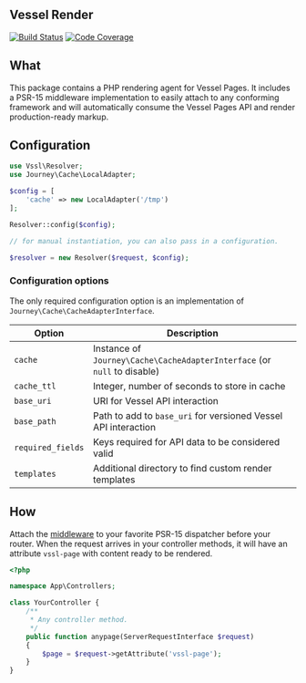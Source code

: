 Vessel Render
-------------
[![Build Status](https://travis-ci.org/journeygroup/vssl-render.svg?branch=master)](https://travis-ci.org/journeygroup/vssl-render)
[![Code Coverage](https://scrutinizer-ci.com/g/journeygroup/vssl-render/badges/coverage.png?b=master)](https://scrutinizer-ci.com/g/journeygroup/vssl-render/?branch=master)

## What

This package contains a PHP rendering agent for Vessel Pages. It includes a
PSR-15 middleware implementation to easily attach to any conforming framework
and will automatically consume the Vessel Pages API and render production-ready
markup.

## Configuration

```php
use Vssl\Resolver;
use Journey\Cache\LocalAdapter;

$config = [
    'cache' => new LocalAdapter('/tmp')
];

Resolver::config($config);

// for manual instantiation, you can also pass in a configuration.

$resolver = new Resolver($request, $config);
```
### Configuration options

The only required configuration option is an implementation of 
`Journey\Cache\CacheAdapterInterface`.

Option            | Description
------------------|---------------------------------------
`cache`           | Instance of `Journey\Cache\CacheAdapterInterface` (or `null` to disable)
`cache_ttl`       | Integer, number of seconds to store in cache
`base_uri`        | URI for Vessel API interaction
`base_path`       | Path to add to `base_uri` for versioned Vessel API interaction
`required_fields` | Keys required for API data to be considered valid
`templates`       | Additional directory to find custom render templates

## How

Attach the [middleware](/src/Middleware.php) to your favorite PSR-15 dispatcher 
before your router. When the request arrives in your controller methods, it will
have an attribute `vssl-page` with content ready to be rendered.

```php
<?php

namespace App\Controllers;

class YourController {
    /**
     * Any controller method.
     */
    public function anypage(ServerRequestInterface $request)
    {
        $page = $request->getAttribute('vssl-page');
    }
}
```
